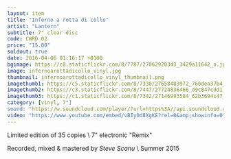 ```yaml
---
layout: item
title: "Inferno a rotta di collo"
artist: "Lantern"
subtitle: 7" clear disc
code: CWRD 02
price: "15.00"
soldout: true
date: 2016-04-06 01:16:17 +0100
bgimage: https://c8.staticflickr.com/8/7787/27062920343_3429a11642_o.jpg
image: infernoarottadicollo_vinyl.jpg
thumbnail: infernoarottadicollo_vinyl_thumbnail.png
imagethumb1: https://c5.staticflickr.com/8/7330/27658483972_760dea37b4_o.jpg
imagethumb2: https://c3.staticflickr.com/8/7447/27724836466_d9c847cdd1_o.jpg
imagethumb3: https://c1.staticflickr.com/8/7342/27146993584_62b3694c47_o.jpg
category: [vinyl, 7"]
sound: "https://w.soundcloud.com/player/?url=https%3A//api.soundcloud.com/tracks/257696993&amp;color=000000&amp;auto_play=false&amp;hide_related=false&amp;show_comments=true&amp;show_user=true&amp;show_reposts=false"
video: "https://www.youtube.com/embed/vBIy0d8XgKE?rel=0&amp;showinfo=0"
---
```


Limited edition of 35 copies \\
7" electronic "Remix"

Recorded, mixed & mastered by *Steve Scanu* \\
Summer 2015